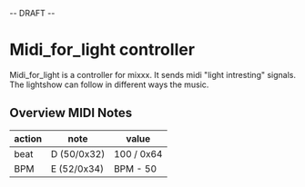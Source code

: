 \-- DRAFT --

# Midi\_for\_light controller

Midi\_for\_light is a controller for mixxx. It sends midi "light
intresting" signals. The lightshow can follow in different ways the
music.

## Overview MIDI Notes

| action | note        | value      |
| ------ | ----------- | ---------- |
| beat   | D (50/0x32) | 100 / 0x64 |
| BPM    | E (52/0x34) | BPM - 50   |
